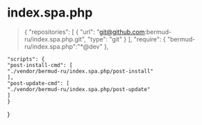 # index.spa.php

>{
    "repositories": [
    {
	"url": "git@github.com:bermud-ru/index.spa.php.git",
	"type": "git"
    }
    ],
    "require": {
	"bermud-ru/index.spa.php":"*@dev"
    },

    "scripts": {
	"post-install-cmd": [
	"./vendor/bermud-ru/index.spa.php/post-install"
	],
	"post-update-cmd": [
	"./vendor/bermud-ru/index.spa.php/post-update"
	]
    }
}<code></code>